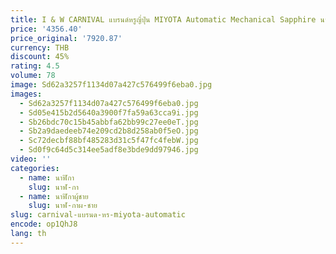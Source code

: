 ```yaml
---
title: I & W CARNIVAL แบรนด์หรูญี่ปุ่น MIYOTA Automatic Mechanical Sapphire นาฬิกาผู้ชายกันน้ํา Multi-Function Dial นาฬิกา 528G-S
price: '4356.40'
price_original: '7920.87'
currency: THB
discount: 45%
rating: 4.5
volume: 78
image: Sd62a3257f1134d07a427c576499f6eba0.jpg
images:
  - Sd62a3257f1134d07a427c576499f6eba0.jpg
  - Sd05e415b2d5640a3900f7fa59a63cca9i.jpg
  - Sb26bdc70c15b45abbfa62bb99c27ee0eT.jpg
  - Sb2a9daedeeb74e209cd2b8d258ab0f5eO.jpg
  - Sc72decbf88bf485283d31c5f47fc4febW.jpg
  - Sd0f9c64d5c314ee5adf8e3bde9dd97946.jpg
video: ''
categories:
  - name: นาฬิกา
    slug: นาฬ-กา
  - name: นาฬิกาผู้ชาย
    slug: นาฬ-กาผ-ชาย
slug: carnival-แบรนด-หร-miyota-automatic
encode: op1QhJ8
lang: th
---
```

  